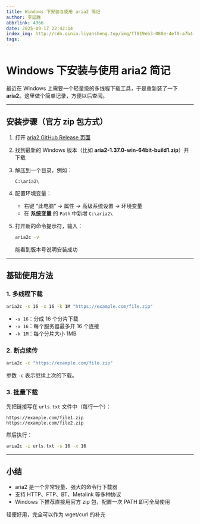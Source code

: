 ```yaml
---
title: Windows 下安装与使用 aria2 简记
author: 李延胜
abbrlink: 4966
date: 2025-09-17 22:42:14
index_img: http://cdn.qiniu.liyansheng.top/img/ff819eb3-088e-4ef0-a7b4-10b859964622
tags:
---
```

# Windows 下安装与使用 aria2 简记

最近在 Windows 上需要一个轻量级的多线程下载工具，于是重新装了一下 **aria2**。这里做个简单记录，方便以后查阅。

------

## 安装步骤（官方 zip 包方式）

1. 打开 [aria2 GitHub Release 页面](https://github.com/aria2/aria2/releases)

2. 找到最新的 Windows 版本（比如 **aria2-1.37.0-win-64bit-build1.zip**）并下载

3. 解压到一个目录，例如：

   ```
   C:\aria2\
   ```

4. 配置环境变量：

   - 右键 “此电脑” → 属性 → 高级系统设置 → 环境变量
   - 在 **系统变量** 的 `Path` 中新增 `C:\aria2\`

5. 打开新的命令提示符，输入：

   ```bash
   aria2c -v
   ```

   能看到版本号说明安装成功 

------

## 基础使用方法

### 1. 多线程下载

```bash
aria2c -s 16 -x 16 -k 1M "https://example.com/file.zip"
```

- `-s 16`：分成 16 个分片下载
- `-x 16`：每个服务器最多开 16 个连接
- `-k 1M`：每个分片大小 1MB

### 2. 断点续传

```bash
aria2c -c "https://example.com/file.zip"
```

参数 `-c` 表示继续上次的下载。

### 3. 批量下载

先把链接写在 `urls.txt` 文件中（每行一个）：

```
https://example.com/file1.zip
https://example.com/file2.zip
```

然后执行：

```bash
aria2c -i urls.txt -s 16 -x 16
```

------

## 小结

- aria2 是一个非常轻量、强大的命令行下载器
- 支持 HTTP、FTP、BT、Metalink 等多种协议
- Windows 下推荐直接用官方 zip 包，配置一次 PATH 即可全局使用

轻便好用，完全可以作为 wget/curl 的补充
